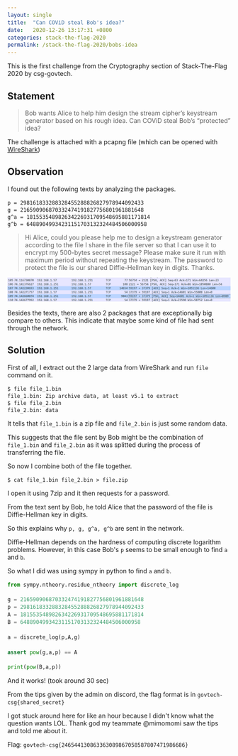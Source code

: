 ```yaml
---
layout: single
title:  "Can COViD steal Bob's idea?"
date:   2020-12-26 13:17:31 +0800
categories: stack-the-flag-2020
permalink: /stack-the-flag-2020/bobs-idea
---
```


This is the first challenge from the Cryptography section of Stack-The-Flag 2020 by csg-govtech.

## Statement

>Bob wants Alice to help him design the stream cipher’s keystream generator based on his rough idea. Can COViD steal Bob’s “protected” idea?

The challenge is attached with a pcapng file (which can be opened with [WireShark](https://www.wireshark.org/))

## Observation

I found out the following texts by analyzing the packages.

```
p = 298161833288328455288826827978944092433
g = 216590906870332474191827756801961881648
g^a = 181553548982634226931709548695881171814
g^b = 64889049934231151703132324484506000958
```
>Hi Alice, could you please help me to design a keystream generator according to the file I share in the file server so that I can use it to encrypt my 500-bytes secret message? Please make sure it run with maximum period without repeating the keystream. The password to protect the file is our shared Diffie-Hellman key in digits. Thanks.

![Package length of No. 107 and 109 is exceptionally big](/images/stack-the-flag-2020/bobs_1.png)

Besides the texts, there are also 2 packages that are exceptionally big compare to others. This indicate that maybe some kind of file had sent through the network.

## Solution

First of all, I extract out the 2 large data from WireShark and run `file` command on it.

```shell
$ file file_1.bin
file_1.bin: Zip archive data, at least v5.1 to extract
$ file file_2.bin
file_2.bin: data
```

It tells that `file_1.bin` is a zip file and `file_2.bin` is just some random data.

This suggests that the file sent by Bob might be the combination of `file_1.bin` and `file_2.bin` as it was splitted during the process of transferring the file.

So now I combine both of the file together.

```shell
$ cat file_1.bin file_2.bin > file.zip
```

I open it using 7zip and it then requests for a password.

From the text sent by Bob, he told Alice that the password of the file is Diffie-Hellman key in digits.

So this explains why `p, g, g^a, g^b` are sent in the network.

Diffie-Hellman depends on the hardness of computing discrete logarithm problems. However, in this case Bob's `p` seems to be small enough to find `a` and `b`.

So what I did was using sympy in python to find `a` and `b`.

```python
from sympy.ntheory.residue_ntheory import discrete_log

g = 216590906870332474191827756801961881648
p = 298161833288328455288826827978944092433
A = 181553548982634226931709548695881171814
B = 64889049934231151703132324484506000958

a = discrete_log(p,A,g)

assert pow(g,a,p) == A

print(pow(B,a,p))
```

And it works! (took around 30 sec)

From the tips given by the admin on discord, the flag format is in `govtech-csg{shared_secret}`

I got stuck around here for like an hour because I didn't know what the question wants LOL. Thank god my teammate @mimomomi saw the tips and told me about it.

Flag:
`govtech-csg{246544130863363089867058587807471986686}`
